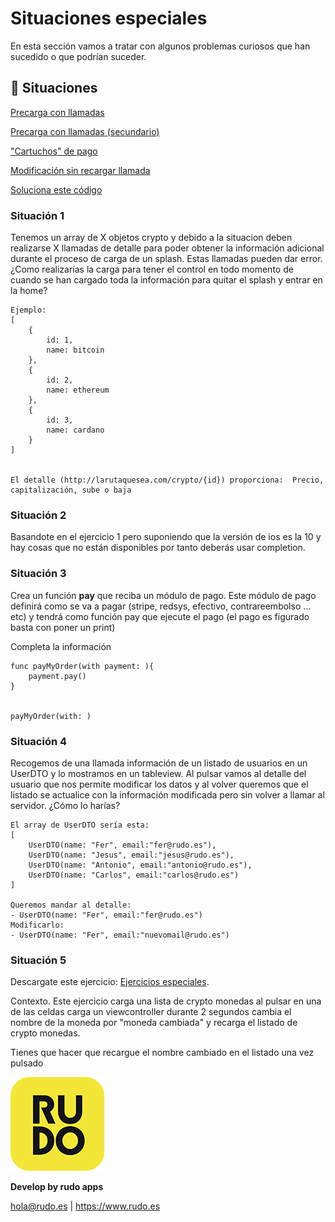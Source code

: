 # Situaciones especiales
En esta sección vamos a tratar con algunos problemas curiosos que han sucedido o que podrían suceder.

## 📝 Situaciones
[Precarga con llamadas](#Situación-1)

[Precarga con llamadas (secundario)](#Situación-2)

["Cartuchos" de pago](#Situación-3)

[Modificación sin recargar llamada](#Situación-4)

[Soluciona este código](#Situación-5)

### Situación 1
Tenemos un array de X objetos crypto y debido a la situacion deben realizarse X llamadas de detalle para poder obtener la información adicional durante el proceso de carga de un splash. Estas llamadas pueden dar error. ¿Como realizarías la carga para tener el control en todo momento de cuando se han cargado toda la información para quitar el splash y entrar en la home?

```
Ejemplo:
[
	{
		id: 1,
		name: bitcoin
	},
	{
		id: 2,
		name: ethereum
	},
	{
		id: 3,
		name: cardano
	}
]


El detalle (http://larutaquesea.com/crypto/{id}) proporciona:  Precio, capitalización, sube o baja
```

### Situación 2
Basandote en el ejercicio 1 pero suponiendo que la versión de ios es la 10 y hay cosas que no están disponibles por tanto deberás usar completion.

### Situación 3
Crea un función **pay** que reciba un módulo de pago. Este módulo de pago definirá como se va a pagar (stripe, redsys, efectivo, contrareembolso ... etc) y tendrá como función pay que ejecute el pago (el pago es figurado basta con poner un print)

Completa la información
```
func payMyOrder(with payment: ){
	payment.pay()
}


payMyOrder(with: )
```

### Situación 4
Recogemos de una llamada información de un listado de usuarios en un UserDTO y lo mostramos en un tableview. Al pulsar vamos al detalle del usuario que nos permite modificar los datos y al volver queremos que el listado se actualice con la información modificada pero sin volver a llamar al servidor. ¿Cómo lo harías?
```
El array de UserDTO sería esta:
[
	UserDTO(name: "Fer", email:"fer@rudo.es"),
	UserDTO(name: "Jesus", email:"jesus@rudo.es"),
	UserDTO(name: "Antonio", email:"antonio@rudo.es"),
	UserDTO(name: "Carlos", email:"carlos@rudo.es")
]

Queremos mandar al detalle:
- UserDTO(name: "Fer", email:"fer@rudo.es") 
Modificarlo: 
- UserDTO(name: "Fer", email:"nuevomail@rudo.es")
```

### Situación 5

Descargate este ejercicio: [Ejercicios especiales](../solve/special_5).

Contexto. Este ejercicio carga una lista de crypto monedas al pulsar en una de las celdas carga un viewcontroller durante 2 segundos cambia el nombre de la moneda por "moneda cambiada" y recarga el listado de crypto monedas.

Tienes que hacer que recargue el nombre cambiado en el listado una vez pulsado


![Rudo](../README/rudo.png)

**Develop by rudo apps**

hola@rudo.es | https://www.rudo.es